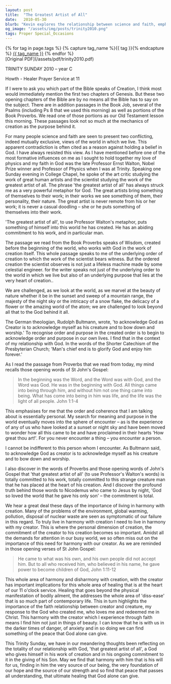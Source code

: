 ```yaml
---
layout: post
title:  "The Greatest Artist of All"
date:   2010-05-30
blurb: "Kevin explores the relationship between science and faith, emphasizing that the order and purpose observed in creation point to a personal God. He draws from biblical texts and scientific perspectives to illustrate that acknowledging God as Creator leads to recognizing order in our lives. The sermon encourages harmony with the Creator for both physical healing and peace beyond understanding."
og_image: "/assets/img/posts/trinity2010.png"
tags: Proper Special_Occasions
---    
```

<div class="tag-pills">
  {% for tag in page.tags %}
    {% capture tag_name %}{{ tag }}{% endcapture %}
    <a href="{{ site.baseurl }}/tag/{{ tag_name }}" class="tag-pill">{{ tag_name }}</a>
  {% endfor %}
</div>
[Original PDF](/assets/pdf/trinity2010.pdf)

TRINITY SUNDAY 2010 – year C

Howth - Healer Prayer Service at 11

If I were to ask you which part of the Bible speaks of Creation, I think most would immediately mention the first two chapters of Genesis. But these two opening chapters of the Bible are by no means all the Bible has to say on the subject. There are in addition passages in the Book Job, several of the Psalms (including Ps 8 that we used this morning) as well as portions of the Book Proverbs. We read one of those portions as our Old Testament lesson this morning. These passages look not so much at the mechanics of creation as the purpose behind it.

For many people science and faith are seen to present two conflicting, indeed mutually exclusive, views of the world in which we live. This apparent contradiction is often cited as a reason against holding a belief in God. I have always resisted this view. As I have mentioned before one of the most formative influences on me as I sought to hold together my love of physics and my faith in God was the late Professor Ernst Walton, Nobel Prize winner and Professor of Physics when I was at Trinity. Speaking one Sunday evening in College Chapel, he spoke of the art critic studying the work of great human artists and the scientist studying the work of the greatest artist of all. The phrase 'the greatest artist of all' has always struck me as a very powerful metaphor for God. The great artists bring something of themselves to their work; in their works we see something of them, their personality, their nature. The great artist is never remote from his or her work; it is never a casual doodling – she or he puts something of themselves into their work.

'The greatest artist of all', to use Professor Walton's metaphor, puts something of himself into this world he has created. He has an abiding commitment to his work, and in particular man.

The passage we read from the Book Proverbs speaks of Wisdom, created before the beginning of the world, who works with God in the work of creation itself. This whole passage speaks to me of the underlying order of creation to which the work of the scientist bears witness. But the ordered creation the scientist observes is not just a lifeless machine made by some celestial engineer. for the writer speaks not just of the underlying order to the world in which we live but also of an underlying purpose that lies at the very heart of creation..

We are challenged, as we look at the world, as we marvel at the beauty of nature whether it be in the sunset and sweep of a mountain range, the majesty of the night sky or the intricacy of a snow flake, the delicacy of a flower or the amazing world of the atom; we are challenged to look beyond all that to the God behind it all.

The German theologian, Rudolph Bultmann, wrote, 'to acknowledge God as Creator is to acknowledge myself as his creature and to bow down and worship.' To recognise order and purpose in the created order is to begin to acknowledge order and purpose in our own lives. I find that in the context of my relationship with God. In the words of the Shorter Catechism of the Presbyterian Church; 'Man's chief end is to glorify God and enjoy him forever.'

As I read the passage from Proverbs that we read from today, my mind recalls those opening words of St John's Gospel:

> In the beginning was the Word, and the Word was with God, and the Word was God. He was in the beginning with God. All things came into being through him, and without him not one thing came into being. What has come into being in him was life, and the life was the light of all people. John 1:1-4

This emphasises for me that the order and coherence that I am talking about is essentially personal. My search for meaning and purpose in the world eventually moves into the sphere of encounter – as is the experience of any of us who have looked at a sunset or night sky and have been moved to wonder how all this came to be and have proclaimed in their hearts 'How great thou art!'. For you never encounter a thing – you encounter a person.

I cannot be indifferent to this person whom I encounter. As Bultmann said, to acknowledge God as creator is to acknowledge myself as his creature and to bow down and worship.

I also discover in the words of Proverbs and those opening words of John's Gospel that 'that greatest artist of all' (to use Professor's Walton's words) is totally committed to his work, totally committed to this strange creature man that he has placed at the heart of his creation. And I discover the profound truth behind those words to Nicodemus who came to Jesus by night, 'God so loved the world that he gave his only son' – the commitment is total.

We hear a great deal these days of the importance of living in harmony with creation. Many of the problems of the environment, global warming, pollution, disposal of nuclear waste are seen as symptomatic of our failure in this regard. To truly live in harmony with creation I need to live in harmony with my creator. This is where the personal dimension of creation, the commitment of the creator to his creation becomes so important. Amidst all the demands for attention in our busy world, we so often miss out on the importance of this need for harmony with our creator. As we are reminded in those opening verses of St John Gospel:

> He came to what was his own, and his own people did not accept him. But to all who received him, who believed in his name, he gave power to become children of God, John 1:11-12

This whole area of harmony and disharmony with creation, with the creator has important implications for this whole area of healing that is at the heart of our 11 o'clock service. Healing that goes beyond the physical manifestation of bodily ailment, the addresses the whole area of 'diss-ease' that is so much part of contemporary life. This in turn highlights the importance of the faith relationship between creator and creature, my response to the God who created me, who loves me and redeemed me in Christ. This harmony with the creator which I experience through faith means I find him not just in things of beauty. I can know that he is with us in the darker times of danger, of anxiety and in so doing we can find something of the peace that God alone can give.

This Trinity Sunday, we have in our meandering thoughts been reflecting on the totality of our relationship with God, 'that greatest artist of all', a God who gives himself in his work of creation and in his ongoing commitment to it in the giving of his Son. May we find that harmony with him that is his will for us, finding in him the very source of our being, the very foundation of our hope and the source of our strength and so find that peace that passes all understanding, that ultimate healing that God alone can give.
